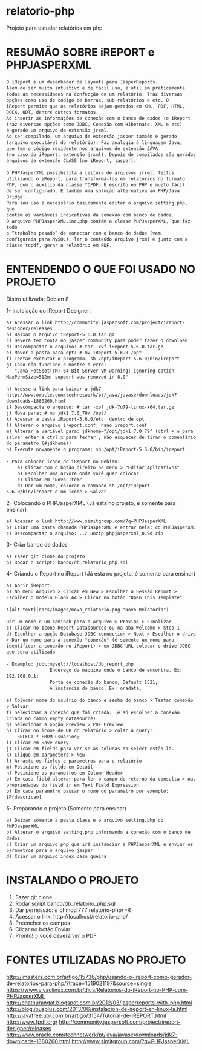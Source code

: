 # relatorio-php
Projeto para estudar relatórios em php


# RESUMÃO SOBRE iREPORT e PHPJASPERXML

    O iReport é um desenhador de layouts para JasperReports.
    Além de ser muito intuitivo e de fácil uso, é útil em praticamente
    todas as necessidades na confecção de um relatório. Traz diversas
    opções como uso de código de barras, sub-relatórios e etc. O
    iReport permite que os relatórios sejam gerados em XML, PDF, HTML,
    DOCX, ODT, dentre outros formatos.  
    Ao inserir as informações de conexão com o banco de dados (o iReport
    traz diversas opções como JDBC, Conexão com Hibernate, XML e etc) 
    é gerado um arquivo de extensão jrxml. 
    Ao ser compilado, um arquivo de extensão jasper também é gerado 
    (arquivo executável do relatório). Faz analogia à linguagem Java, 
    que tem o código residente nos arquivos de extensão JAVA 
    (no caso do iReport, extensão jrxml). Depois de compilados são gerados
    arquivos de extensão CLASS (no iReport, jasper).
    
    O PHPJasperXML possibilita a leitura de arquivos jrxml, feitos
    utilizando o iReport, para transformá-los em relatórios no formato
    PDF, com o auxílio da classe TCPDF. É escrito em PHP e muito fácil
    de ser configurado. É também uma solução alternativa ao PHP/Java Bridge.
    Para seu uso é necessário basicamente editar o arquivo setting.php, que
    contém as variáveis indicativas da conexão com banco de dados.
    O arquivo PHPJasperXML.inc.php contém a classe PHPJasperXML, que faz todo
    o “trabalho pesado” de conectar com o banco de dados (vem
    configurada para MySQL), ler o conteúdo arquivo jrxml e junto com a
    classe tcpdf, gerar o relatório em PDF.

    


# ENTENDENDO O QUE FOI USADO NO PROJETO

Distro utilizada: Debian 8

1- Instalação do iReport Designer:

    a) Acessar o link http://community.jaspersoft.com/project/ireport-designer/releases 
    b) Baixar o arquivo iReport-5.6.0.tar.gz
    c) Deverá ter conta no jasper community para poder fazer o download. 
    d) Descompactar o arquivo: # tar -xvf iReport-5.6.0.tar.gz
    e) Mover a pasta para opt: # mv iReport-5.6.0 /opt
    f) Tentar executar o programa: sh /opt/iReport-5.6.0/bin/ireport
    g) Caso não funcione e mostre o erro:
       "Java HotSpot(TM) 64-Bit Server VM warning: ignoring option MaxPermSize=512m; support was removed in 8.0"
        
    h) Acesse o link para baixar a jdk7 http://www.oracle.com/technetwork/pt/java/javase/downloads/jdk7-downloads-1880260.html 
    i) Descompacte o arquivo: # tar -xvf jdk-7u79-linux-x64.tar.gz
    j) Mova para: # mv jdk1.7.0_79/ /opt/
    k) Acessar a pasta iReport-5.6.0/etc  dentro de opt
    l) Alterar o arquivo ireport.conf: nano ireport.conf
    m) Alterar a variável para: jdkhome="/opt/jdk1.7.0_79" (ctrl + o para salvar enter e ctrl x para fechar ; não esquecer de tirar o comentário do parametro (#jdkhome))
    n) Execute novamente o programa: sh /opt/iReport-5.6.0/bin/ireport
    
    - Para colocar ícone do iReport no Debian: 
        a) Clicar com o botão direito no menu > "Editar Aplicativos" 
        b) Escolher uma arvore onde você quer colocar
        c) Clicar em "Novo Item"
        d) Dar um nome, colocar o comando sh /opt/iReport-5.6.0/bin/ireport e um ícone > Salvar


2- Colocando o PHPJasperXML (Já esta no projeto, é somente para ensinar)
    
    a) Acessar o link http://www.simitgroup.com/?q=PHPJasperXML
    b) Criar uma pasta chamada PHPJasperXML e entrar nela: cd PHPJasperXML
    c) Descompactar o arquivo: ../ unzip phpjasperxml_0.9d.zip



3- Criar banco de dados 

    a) Fazer git clone do projeto 
    b) Rodar o script: banco/db_relatorio_php.sql


4- Criando o Report no iReport (Já esta no projeto, é somente para ensinar)

    a) Abrir iReport
    b) No menu Arquivo > Clicar em New > Escolher a Sessão Report > Escolher o modelo Blank A4 > Clicar no botão "Open This Template"
    
    ![alt text](docs/images/novo_relatorio.png "Novo Relatorio")

    Dar um nome e um caminoh para o arquivo > Proximo > FInalizar
    c) Clicar no ícone Report Datasources ou na aba Welcome > Step 1
    d) Escolher a opção Database JDBC connection > Next > Escolher o drive > Dar um nome para a conexão "conexão" (é somente um nome para identificar a conexão no iReport) > em JDBC URL colocar o drive JDBC que será utilizado
        
    - Exemplo: jdbc:mysql://localhost/db_report_php
                    Endereço da maquina onde o banco de encontra. Ex: 192.168.0.1;
                    Porta de conexão do banco; Default 1521;
                    A instancia do banco. Ex: oradata;

    e) Colocar nome do usuário do banco e senha do banco > Testar conexão > Salvar
    f) Selecionar a conexão que foi criada. (é só escolher a conexão criada no campo empty datasource)
    g) Selecionar a opção Preview > PDF Preview
    h) Clicar no icone de DB do relatório > colar a query:
        SELECT * FROM usuarios;
    i) Clicar em Save query
    j) Clicar em fields para ver se as colunas do select estão lá.
    k) Clique em parameters > New
    l) Arraste os fields e parametros para o relatório
    m) Posicione os fields em Detail
    n) Posicione os parametros em Column Header
    o) Em casa field alterar para ler o campo do retorno da consulta > nas propriedades do field ir em Text Field Expression
    p) Em cada parametro passar o nome do parametro por exemplo: $P{descricao}



5- Preparando o projeto (Somente para ensinar)

    a) Deixar somente a pasta class e o arquivo setting.php do PHPJasperXML
    b) Alterar o arquivo setting.php informando a conexão com o banco de dados
    c) Criar um arquivo php que irá instanciar a PHPJasperXML e enviar os parametros para o arquivo jasper
    d) Criar um arquivo index caso queira


# INSTALANDO O PROJETO

1) Fazer git clone 
2) Rodar script  banco/db_relatorio_php.sql
3) Dar permissão: # chmod 777 relatorio-php/ -R
4) Acessar o link: http://localhost/relatorio-php/
5) Preencher os campos 
6) Clicar no botão Enviar
7) Pronto! :) você deverá ver o PDF



# FONTES UTILIZADAS NO PROJETO

http://imasters.com.br/artigo/15736/php/usando-o-ireport-como-gerador-de-relatorios-para-php/?trace=1519021197&source=single
https://www.vivaolinux.com.br/dica/Relatorios-do-iReport-no-PHP-com-PHPJasperXML
http://chathurangat.blogspot.com.br/2012/03/jasperreports-with-php.html
http://blog.ibusplus.com/2013/06/instalacion-de-ireport-en-linux-la.html
http://javafree.uol.com.br/artigo/3154/Tutorial-de-IREPORT.html
http://www.fpdf.org/
http://community.jaspersoft.com/project/ireport-designer/releases 
http://www.oracle.com/technetwork/pt/java/javase/downloads/jdk7-downloads-1880260.html
http://www.simitgroup.com/?q=PHPJasperXML
